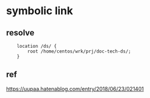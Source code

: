 
# symbolic link


## resolve

```
    location /ds/ {
        root /home/centos/wrk/prj/doc-tech-ds/;
    }
```



## ref

https://uupaa.hatenablog.com/entry/2018/06/23/021401




